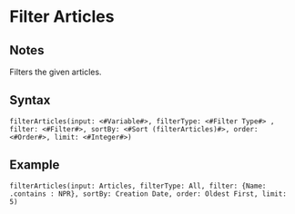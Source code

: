 # Filter Articles

## Notes
Filters the given articles.

## Syntax

```
filterArticles(input: <#Variable#>, filterType: <#Filter Type#> , filter: <#Filter#>, sortBy: <#Sort (filterArticles)#>, order: <#Order#>, limit: <#Integer#>)
```

## Example
```
filterArticles(input: Articles, filterType: All, filter: {Name: .contains : NPR}, sortBy: Creation Date, order: Oldest First, limit: 5)
```
